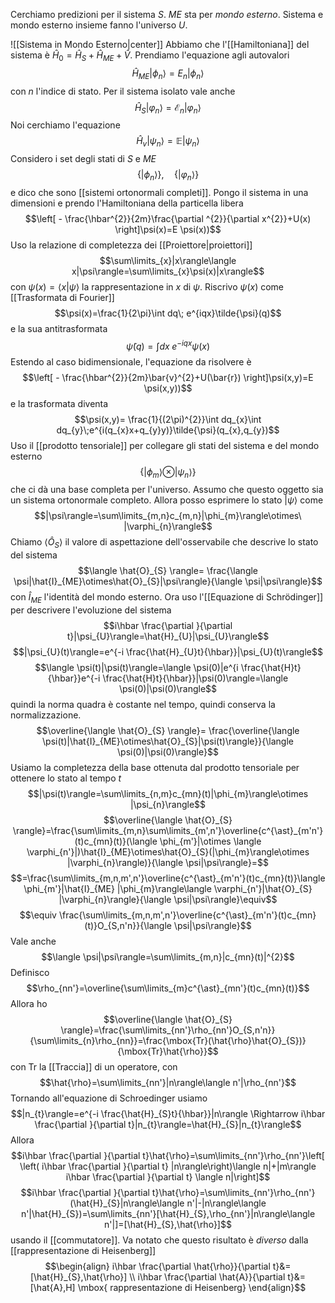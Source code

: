 Cerchiamo predizioni per il sistema $S$. $ME$ sta per *mondo esterno*. Sistema e mondo esterno insieme fanno l'universo $U$.

![[Sistema in Mondo Esterno|center]]
Abbiamo che l'[[Hamiltoniana]] del sistema è $\hat{H}_{0}=\hat{H}_{S}+\hat{H}_{ME}+\hat{V}$. Prendiamo l'equazione agli autovalori
$$\hat{H}_{ME}|\phi_{n}\rangle=E_{n}|\phi_{n}\rangle$$
con $n$ l'indice di stato. Per il sistema isolato vale anche
$$\hat{H}_{S}|\varphi_{n}\rangle=\mathcal{E}_{n}|\varphi_{n}\rangle$$
Noi cerchiamo l'equazione
$$\hat{H}_{v}|\psi_{n}\rangle=\mathbb{E} |\psi_{n}\rangle$$
Considero i set degli stati di $S$ e $ME$
$$\{|\phi_{n}\rangle\},\quad\{|\varphi_{n}\rangle\}$$
e dico che sono [[sistemi ortonormali completi]].
Pongo il sistema in una dimensioni e prendo l'Hamiltoniana della particella libera
$$\left[ - \frac{\hbar^{2}}{2m}\frac{\partial ^{2}}{\partial x^{2}}+U(x) \right]\psi(x)=E \psi(x))$$
Uso la relazione di completezza dei [[Proiettore|proiettori]] 
$$\sum\limits_{x}|x\rangle\langle x|\psi\rangle=\sum\limits_{x}\psi(x)|x\rangle$$
con $\psi(x)=\langle x|\psi\rangle$ la rappresentazione in $x$ di $\psi$. Riscrivo $\psi(x)$ come [[Trasformata di Fourier]] 
$$\psi(x)=\frac{1}{2\pi}\int dq\; e^{iqx}\tilde{\psi}(q)$$
e la sua antitrasformata
$$\tilde{\psi}(q)=\int dx\;e^{-iqx}\psi(x)$$
Estendo al caso bidimensionale, l'equazione da risolvere è
$$\left[ - \frac{\hbar^{2}}{2m}\bar{v}^{2}+U(\bar{r}) \right]\psi(x,y)=E \psi(x,y))$$
e la trasformata diventa
$$\psi(x,y)= \frac{1}{(2\pi)^{2}}\int dq_{x}\int dq_{y}\;e^{i(q_{x}x+q_{y}y)}\tilde{\psi}(q_{x},q_{y})$$
Uso il [[prodotto tensoriale]] per collegare gli stati del sistema e del mondo esterno
$$\{|\phi_{m}\rangle\otimes |\psi_{n}\rangle\}$$
che ci dà una base completa per l'universo.
Assumo che questo oggetto sia un sistema ortonormale completo. Allora posso esprimere lo stato $|\psi\rangle$ come
$$|\psi\rangle=\sum\limits_{m,n}c_{m,n}|\phi_{m}\rangle\otimes\ |\varphi_{n}\rangle$$
Chiamo $\langle \hat{O}_{S} \rangle$ il valore di aspettazione dell'osservabile che descrive lo stato del sistema
$$\langle \hat{O}_{S} \rangle= \frac{\langle \psi|\hat{I}_{ME}\otimes\hat{O}_{S}|\psi\rangle}{\langle \psi|\psi\rangle}$$
con $\hat{I}_{ME}$ l'identità del mondo esterno. Ora uso l'[[Equazione di Schrödinger]] per descrivere l'evoluzione del sistema
$$i\hbar \frac{\partial }{\partial t}|\psi_{U}\rangle=\hat{H}_{U}|\psi_{U}\rangle$$
$$|\psi_{U}(t)\rangle=e^{-i \frac{\hat{H}_{U}t}{\hbar}}|\psi_{U}(t)\rangle$$
$$\langle \psi(t)|\psi(t)\rangle=\langle \psi(0)|e^{i \frac{\hat{H}t}{\hbar}}e^{-i \frac{\hat{H}t}{\hbar}}|\psi(0)\rangle=\langle \psi(0)|\psi(0)\rangle$$
quindi la norma quadra è costante nel tempo, quindi conserva la normalizzazione.
$$\overline{\langle \hat{O}_{S} \rangle}= \frac{\overline{\langle \psi(t)|\hat{I}_{ME}\otimes\hat{O}_{S}|\psi(t)\rangle}}{\langle \psi(0)|\psi(0)\rangle}$$
Usiamo la completezza della base ottenuta dal prodotto tensoriale per ottenere lo stato al tempo $t$ 
$$|\psi(t)\rangle=\sum\limits_{n,m}c_{mn}(t)|\phi_{m}\rangle\otimes |\psi_{n}\rangle$$
$$\overline{\langle \hat{O}_{S} \rangle}=\frac{\sum\limits_{m,n}\sum\limits_{m',n'}\overline{c^{\ast}_{m'n'}(t)c_{mn}(t)}(\langle \phi_{m'}|\otimes \langle \varphi_{n'}|)\hat{I}_{ME}\otimes\hat{O}_{S}(|\phi_{m}\rangle\otimes |\varphi_{n}\rangle)}{\langle \psi|\psi\rangle}=$$
$$=\frac{\sum\limits_{m,n,m',n'}\overline{c^{\ast}_{m'n'}(t)c_{mn}(t)}\langle \phi_{m'}|\hat{I}_{ME} |\phi_{m}\rangle\langle \varphi_{n'}|\hat{O}_{S} |\varphi_{n}\rangle}{\langle \psi|\psi\rangle}\equiv$$
$$\equiv \frac{\sum\limits_{m,n,m',n'}\overline{c^{\ast}_{m'n'}(t)c_{mn}(t)}O_{S,n'n}}{\langle \psi|\psi\rangle}$$
Vale anche
$$\langle \psi|\psi\rangle=\sum\limits_{m,n}|c_{mn}(t)|^{2}$$
Definisco
$$\rho_{nn'}=\overline{\sum\limits_{m}c^{\ast}_{mn'}(t)c_{mn}(t)}$$
Allora ho
$$\overline{\langle \hat{O}_{S} \rangle}=\frac{\sum\limits_{nn'}\rho_{nn'}O_{S,n'n}}{\sum\limits_{n}\rho_{nn}}=\frac{\mbox{Tr}(\hat{\rho}\hat{O}_{S})}{\mbox{Tr}\hat{\rho}}$$
con $\mbox{Tr}$ la [[Traccia]] di un operatore, con
$$\hat{\rho}=\sum\limits_{nn'}|n\rangle\langle n'|\rho_{nn'}$$
Tornando all'equazione di Schroedinger usiamo
$$|n_{t}\rangle=e^{-i \frac{\hat{H}_{S}t}{\hbar}}|n\rangle \Rightarrow i\hbar \frac{\partial }{\partial t}|n_{t}\rangle=\hat{H}_{S}|n_{t}\rangle$$
Allora
$$i\hbar \frac{\partial }{\partial t}\hat{\rho}=\sum\limits_{nn'}\rho_{nn'}\left[ \left( i\hbar \frac{\partial }{\partial t} |n\rangle\right)\langle n|+|m\rangle i\hbar \frac{\partial }{\partial t} \langle n|\right]$$
$$i\hbar \frac{\partial }{\partial t}\hat{\rho}=\sum\limits_{nn'}\rho_{nn'}(\hat{H}_{S}|n\rangle\langle n'|-|n\rangle\langle n'|\hat{H}_{S})=\sum\limits_{nn'}[\hat{H}_{S},\rho_{nn'}|n\rangle\langle n'|]=[\hat{H}_{S},\hat{\rho}]$$
usando il [[commutatore]]. Va notato che questo risultato è *diverso* dalla [[rappresentazione di Heisenberg]]
$$\begin{align}
i\hbar \frac{\partial \hat{\rho}}{\partial t}&=[\hat{H}_{S},\hat{\rho}] \\
i\hbar \frac{\partial \hat{A}}{\partial t}&=[\hat{A},H] \mbox{ rappresentazione di Heisenberg}
\end{align}$$
